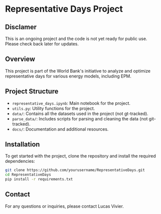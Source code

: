 # Representative Days Project

## Disclamer

This is an ongoing project and the code is not yet ready for public use. Please check back later for updates.

## Overview
This project is part of the World Bank's initiative to analyze and optimize representative days for various energy models, including EPM.

## Project Structure
- `representative_days.ipynb`: Main notebook for the project.
- `utils.py`: Utility functions for the project.
- `data/`: Contains all the datasets used in the project (not gt-tracked).
- `parse_data/`: Includes scripts for parsing and cleaning the data (not git-tracked).
- `docs/`: Documentation and additional resources.

## Installation
To get started with the project, clone the repository and install the required dependencies:

```bash
git clone https://github.com/yourusername/RepresentativeDays.git
cd RepresentativeDays
pip install -r requirements.txt
```

## Contact
For any questions or inquiries, please contact Lucas Vivier.
